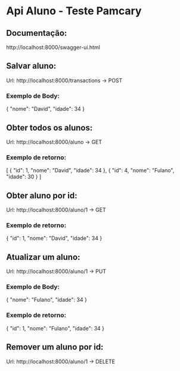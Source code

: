 # Api Aluno - Teste Pamcary

## Documentação:
http://localhost:8000/swagger-ui.html

## Salvar aluno:

Url: http://localhost:8000/transactions -> POST

### Exemplo de Body: 

{
  "nome": "David",
  "idade": 34
}

## Obter todos os alunos:

Url: http://localhost:8000/aluno -> GET

### Exemplo de retorno: 

[
    {
        "id": 1,
        "nome": "David",
        "idade": 34
    },
    {
        "id": 4,
        "nome": "Fulano",
        "idade": 30
    }
]

## Obter aluno por id:

Url: http://localhost:8000/aluno/1 -> GET

### Exemplo de retorno: 

{
    "id": 1,
    "nome": "David",
    "idade": 34
}

## Atualizar um aluno:

Url: http://localhost:8000/aluno/1 -> PUT

### Exemplo de Body: 

{
  "nome": "Fulano",
  "idade": 34
}

### Exemplo de retorno: 

{
    "id": 1,
    "nome": "Fulano",
    "idade": 34
}

## Remover um aluno por id:

Url: http://localhost:8000/aluno/1 -> DELETE







